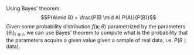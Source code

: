 Using Bayes' theorem:
$$P(A\mid B) = \frac{P(B \mid A) P(A)}{P(B)}$$
Given some probability distribution $f(\mathbf{x}; \theta)$ parametrized by the parameters $\{\theta_i\}_{i\in I}$, we can use Bayes' theorem to compute what is the probability that the parameters acquire a given value given a sample of real data, i.e. $P(\theta \mid \text{data})$.
